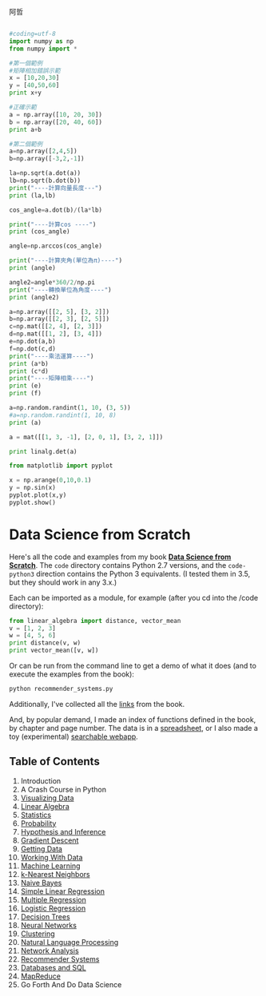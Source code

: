 阿哲


```python

#coding=utf-8
import numpy as np
from numpy import *

#第一個範例
#矩陣相加錯誤示範
x = [10,20,30]
y = [40,50,60]
print x+y

#正確示範
a = np.array([10, 20, 30])
b = np.array([20, 40, 60])
print a+b

#第二個範例
a=np.array([2,4,5])
b=np.array([-3,2,-1])

la=np.sqrt(a.dot(a))
lb=np.sqrt(b.dot(b))
print("----計算向量長度---")
print (la,lb)

cos_angle=a.dot(b)/(la*lb)

print("----計算cos ----")
print (cos_angle)

angle=np.arccos(cos_angle)

print("----計算夾角(單位為π)----")
print (angle)

angle2=angle*360/2/np.pi
print("----轉換單位為角度----")
print (angle2)

a=np.array([[2, 5], [3, 2]])
b=np.array([[2, 3], [2, 5]])
c=np.mat([[2, 4], [2, 3]])
d=np.mat([[1, 2], [3, 4]])
e=np.dot(a,b)
f=np.dot(c,d)
print("----乘法運算----")
print (a*b)
print (c*d)
print("----矩陣相乘----")
print (e)
print (f)

a=np.random.randint(1, 10, (3, 5))
#a=np.random.randint(1, 10, 8)
print (a)

a = mat([[1, 3, -1], [2, 0, 1], [3, 2, 1]])

print linalg.det(a)

from matplotlib import pyplot

x = np.arange(0,10,0.1)
y = np.sin(x)
pyplot.plot(x,y)
pyplot.show()


```





































Data Science from Scratch
=========================

Here's all the code and examples from my book __[Data Science from Scratch](http://joelgrus.com/2015/04/26/data-science-from-scratch-first-principles-with-python/)__. The `code` directory contains Python 2.7 versions, and the `code-python3` direction contains the Python 3 equivalents. (I tested them in 3.5, but they should work in any 3.x.)

Each can be imported as a module, for example (after you cd into the /code directory):

```python
from linear_algebra import distance, vector_mean
v = [1, 2, 3]
w = [4, 5, 6]
print distance(v, w)
print vector_mean([v, w])
```
  
Or can be run from the command line to get a demo of what it does (and to execute the examples from the book):

```bat
python recommender_systems.py
```  

Additionally, I've collected all the [links](https://github.com/joelgrus/data-science-from-scratch/blob/master/links.md) from the book.

And, by popular demand, I made an index of functions defined in the book, by chapter and page number. 
The data is in a [spreadsheet](https://docs.google.com/spreadsheets/d/1mjGp94ehfxWOEaAFJsPiHqIeOioPH1vN1PdOE6v1az8/edit?usp=sharing), or I also made a toy (experimental) [searchable webapp](http://joelgrus.com/experiments/function-index/).

## Table of Contents

1. Introduction
2. A Crash Course in Python
3. [Visualizing Data](https://github.com/joelgrus/data-science-from-scratch/blob/master/code/visualizing_data.py)
4. [Linear Algebra](https://github.com/joelgrus/data-science-from-scratch/blob/master/code/linear_algebra.py)
5. [Statistics](https://github.com/joelgrus/data-science-from-scratch/blob/master/code/statistics.py)
6. [Probability](https://github.com/joelgrus/data-science-from-scratch/blob/master/code/probability.py)
7. [Hypothesis and Inference](https://github.com/joelgrus/data-science-from-scratch/blob/master/code/hypothesis_and_inference.py)
8. [Gradient Descent](https://github.com/joelgrus/data-science-from-scratch/blob/master/code/gradient_descent.py)
9. [Getting Data](https://github.com/joelgrus/data-science-from-scratch/blob/master/code/getting_data.py)
10. [Working With Data](https://github.com/joelgrus/data-science-from-scratch/blob/master/code/working_with_data.py)
11. [Machine Learning](https://github.com/joelgrus/data-science-from-scratch/blob/master/code/machine_learning.py)
12. [k-Nearest Neighbors](https://github.com/joelgrus/data-science-from-scratch/blob/master/code/nearest_neighbors.py)
13. [Naive Bayes](https://github.com/joelgrus/data-science-from-scratch/blob/master/code/naive_bayes.py)
14. [Simple Linear Regression](https://github.com/joelgrus/data-science-from-scratch/blob/master/code/simple_linear_regression.py)
15. [Multiple Regression](https://github.com/joelgrus/data-science-from-scratch/blob/master/code/multiple_regression.py)
16. [Logistic Regression](https://github.com/joelgrus/data-science-from-scratch/blob/master/code/logistic_regression.py)
17. [Decision Trees](https://github.com/joelgrus/data-science-from-scratch/blob/master/code/decision_trees.py)
18. [Neural Networks](https://github.com/joelgrus/data-science-from-scratch/blob/master/code/neural_networks.py)
19. [Clustering](https://github.com/joelgrus/data-science-from-scratch/blob/master/code/clustering.py)
20. [Natural Language Processing](https://github.com/joelgrus/data-science-from-scratch/blob/master/code/natural_language_processing.py)
21. [Network Analysis](https://github.com/joelgrus/data-science-from-scratch/blob/master/code/network_analysis.py)
22. [Recommender Systems](https://github.com/joelgrus/data-science-from-scratch/blob/master/code/recommender_systems.py)
23. [Databases and SQL](https://github.com/joelgrus/data-science-from-scratch/blob/master/code/databases.py)
24. [MapReduce](https://github.com/joelgrus/data-science-from-scratch/blob/master/code/mapreduce.py)
25. Go Forth And Do Data Science
